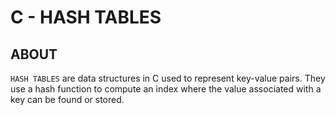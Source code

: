 # C - HASH TABLES

## ABOUT
`HASH TABLES` are data structures in C used to represent key-value pairs. They use a hash function to compute an index where the value associated with a key can be found or stored.
